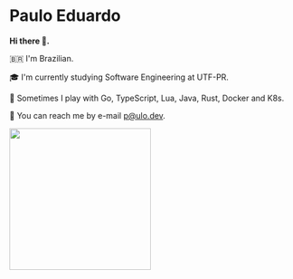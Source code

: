 # Paulo Eduardo 

**Hi there 👋.**

🇧🇷 I'm Brazilian.

🎓 I'm currently studying Software Engineering at UTF-PR.

🌱 Sometimes I play with Go, TypeScript, Lua, Java, Rust, Docker and K8s.

📧 You can reach me by e-mail p@ulo.dev.

<div>
  <a href="https://github.com/pauloo27">
    <img height="250px" src="https://github-readme-stats.vercel.app/api/top-langs?username=pauloo27&layout=compact&langs_count=10&theme=radical" />
  </a>
</div>

<br/>
